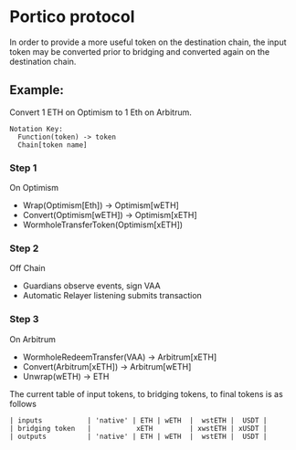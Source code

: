 # Portico protocol

In order to provide a more useful token on the destination chain,
the input token may be converted prior to bridging and converted
again on the destination chain.

## Example:

Convert 1 ETH on Optimism to 1 Eth on Arbitrum.

```
Notation Key:
  Function(token) -> token
  Chain[token name]
```

### Step 1

On Optimism

- Wrap(Optimism[Eth]) -> Optimism[wETH]
- Convert(Optimism[wETH]) -> Optimism[xETH]
- WormholeTransferToken(Optimism[xETH])

### Step 2

Off Chain

- Guardians observe events, sign VAA
- Automatic Relayer listening submits transaction

### Step 3

On Arbitrum

- WormholeRedeemTransfer(VAA) -> Arbitrum[xETH]
- Convert(Arbitrum[xETH]) -> Arbitrum[wETH]
- Unwrap(wETH) -> ETH

The current table of input tokens, to bridging tokens,
to final tokens is as follows

```
| inputs           | 'native' | ETH | wETH  |  wstETH |  USDT |
| bridging token   |           xETH         | xwstETH | xUSDT |
| outputs          | 'native' | ETH | wETH  |  wstETH |  USDT |
```
